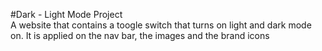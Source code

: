 #Dark - Light Mode Project
<br>
A website that contains a toogle switch that turns on light and dark mode on. It is applied on the nav bar, the images and the brand icons
